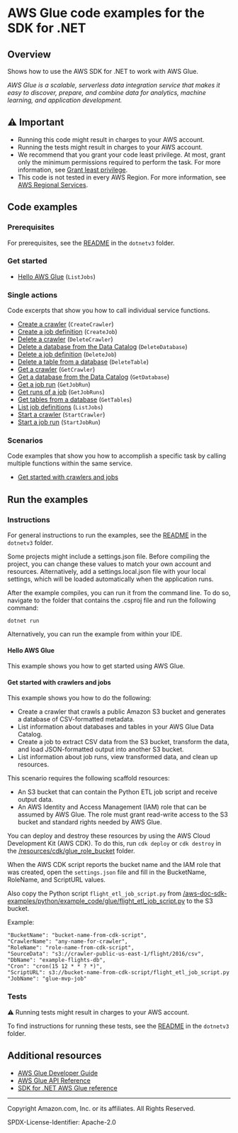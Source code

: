 <!--Generated by WRITEME on 2023-04-25 16:08:00.268446 (UTC)-->
# AWS Glue code examples for the SDK for .NET

## Overview

Shows how to use the AWS SDK for .NET to work with AWS Glue.

<!--custom.overview.start-->
<!--custom.overview.end-->

*AWS Glue is a scalable, serverless data integration service that makes it easy to discover, prepare, and combine data for analytics, machine learning, and application development.*

## ⚠ Important

* Running this code might result in charges to your AWS account.
* Running the tests might result in charges to your AWS account.
* We recommend that you grant your code least privilege. At most, grant only the minimum permissions required to perform the task. For more information, see [Grant least privilege](https://docs.aws.amazon.com/IAM/latest/UserGuide/best-practices.html#grant-least-privilege).
* This code is not tested in every AWS Region. For more information, see [AWS Regional Services](https://aws.amazon.com/about-aws/global-infrastructure/regional-product-services).

<!--custom.important.start-->
<!--custom.important.end-->

## Code examples

### Prerequisites

For prerequisites, see the [README](../README.md#Prerequisites) in the `dotnetv3` folder.


<!--custom.prerequisites.start-->
<!--custom.prerequisites.end-->


### Get started

* [Hello AWS Glue](Actions/HelloGlue.cs#L4) (`ListJobs`)

### Single actions

Code excerpts that show you how to call individual service functions.

* [Create a crawler](Actions/GlueWrapper.cs#L23) (`CreateCrawler`)
* [Create a job definition](Actions/GlueWrapper.cs#L76) (`CreateJob`)
* [Delete a crawler](Actions/GlueWrapper.cs#L120) (`DeleteCrawler`)
* [Delete a database from the Data Catalog](Actions/GlueWrapper.cs#L134) (`DeleteDatabase`)
* [Delete a job definition](Actions/GlueWrapper.cs#L148) (`DeleteJob`)
* [Delete a table from a database](Actions/GlueWrapper.cs#L162) (`DeleteTable`)
* [Get a crawler](Actions/GlueWrapper.cs#L176) (`GetCrawler`)
* [Get a database from the Data Catalog](Actions/GlueWrapper.cs#L218) (`GetDatabase`)
* [Get a job run](Actions/GlueWrapper.cs#L237) (`GetJobRun`)
* [Get runs of a job](Actions/GlueWrapper.cs#L252) (`GetJobRuns`)
* [Get tables from a database](Actions/GlueWrapper.cs#L284) (`GetTables`)
* [List job definitions](Actions/GlueWrapper.cs#L308) (`ListJobs`)
* [Start a crawler](Actions/GlueWrapper.cs#L328) (`StartCrawler`)
* [Start a job run](Actions/GlueWrapper.cs#L348) (`StartJobRun`)

### Scenarios

Code examples that show you how to accomplish a specific task by calling multiple
functions within the same service.

* [Get started with crawlers and jobs](Actions/GlueWrapper.cs) 

## Run the examples

### Instructions


For general instructions to run the examples, see the [README](../README.md#building-and-running-the-code-examples) in the `dotnetv3` folder.

Some projects might include a settings.json file. Before compiling the project,
you can change these values to match your own account and resources. Alternatively, add a settings.local.json file with
your local settings, which will be loaded automatically when the application runs.

After the example compiles, you can run it from the command line. To do so, navigate to
the folder that contains the .csproj file and run the following command:

```
dotnet run
```
Alternatively, you can run the example from within your IDE.


<!--custom.instructions.start-->
<!--custom.instructions.end-->

#### Hello AWS Glue

This example shows you how to get started using AWS Glue.



#### Get started with crawlers and jobs

This example shows you how to do the following:

* Create a crawler that crawls a public Amazon S3 bucket and generates a database of CSV-formatted metadata.
* List information about databases and tables in your AWS Glue Data Catalog.
* Create a job to extract CSV data from the S3 bucket, transform the data, and load JSON-formatted output into another S3 bucket.
* List information about job runs, view transformed data, and clean up resources.

<!--custom.scenario_prereqs.glue_Scenario_GetStartedCrawlersJobs.start-->
This scenario requires the following scaffold resources:
* An S3 bucket that can contain the Python ETL job script and receive
  output data.
* An AWS Identity and Access Management (IAM) role that can be assumed by AWS Glue.
  The role must grant read-write access to the S3 bucket and standard rights needed by
  AWS Glue.


You can deploy and destroy these resources by using the AWS Cloud Development Kit
(AWS CDK). To do this, run `cdk deploy` or `cdk destroy` in the
[/resources/cdk/glue_role_bucket](/resources/cdk/glue_role_bucket) folder.
  
When the AWS CDK script reports the bucket name and the IAM role that was created, open the `settings.json` file and fill in
  the BucketName, RoleName, and ScriptURL values.

Also copy the Python script `flight_etl_job_script.py` from
[/aws-doc-sdk-examples/python/example_code/glue/flight_etl_job_script.py](/aws-doc-sdk-examples/python/example_code/glue/flight_etl_job_script.py)
to the S3 bucket.

Example:

    "BucketName": "bucket-name-from-cdk-script",
    "CrawlerName": "any-name-for-crawler",
    "RoleName": "role-name-from-cdk-script",
    "SourceData": "s3://crawler-public-us-east-1/flight/2016/csv",
    "DbName": "example-flights-db",
    "Cron": "cron(15 12 * * ? *)",
    "ScriptURL": s3://bucket-name-from-cdk-script/flight_etl_job_script.py
    "JobName": "glue-mvp-job"


<!--custom.scenario_prereqs.glue_Scenario_GetStartedCrawlersJobs.end-->

<!--custom.scenarios.glue_Scenario_GetStartedCrawlersJobs.start-->
<!--custom.scenarios.glue_Scenario_GetStartedCrawlersJobs.end-->

### Tests

⚠ Running tests might result in charges to your AWS account.


To find instructions for running these tests, see the [README](../README.md#Tests)
in the `dotnetv3` folder.



<!--custom.tests.start-->
<!--custom.tests.end-->

## Additional resources

* [AWS Glue Developer Guide](https://docs.aws.amazon.com/glue/latest/dg/what-is-glue.html)
* [AWS Glue API Reference](https://docs.aws.amazon.com/glue/latest/dg/aws-glue-api.html)
* [SDK for .NET AWS Glue reference](https://docs.aws.amazon.com/sdkfornet/v3/apidocs/items/Glue/NGlue.html)

<!--custom.resources.start-->
<!--custom.resources.end-->

---

Copyright Amazon.com, Inc. or its affiliates. All Rights Reserved.

SPDX-License-Identifier: Apache-2.0